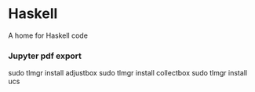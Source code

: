 # Haskell
A home for Haskell code

### Jupyter pdf export
sudo tlmgr install adjustbox
sudo tlmgr install collectbox
sudo tlmgr install ucs

